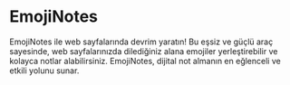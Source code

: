 # EmojiNotes
EmojiNotes ile web sayfalarında devrim yaratın! Bu eşsiz ve güçlü araç sayesinde, web sayfalarınızda dilediğiniz alana emojiler yerleştirebilir ve kolayca notlar alabilirsiniz. EmojiNotes, dijital not almanın en eğlenceli ve etkili yolunu sunar.

